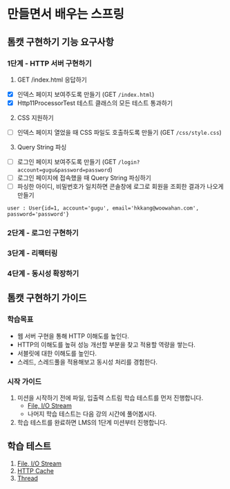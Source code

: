 # 만들면서 배우는 스프링

## 톰캣 구현하기 기능 요구사항

### 1단계 - HTTP 서버 구현하기

1. GET /index.html 응답하기

- [x] 인덱스 페이지 보여주도록 만들기 (GET `/index.html`)
- [x] Http11ProcessorTest 테스트 클래스의 모든 테스트 통과하기

2. CSS 지원하기

- [ ] 인덱스 페이지 열었을 때 CSS 파일도 호출하도록 만들기 (GET `/css/style.css`)

3. Query String 파싱

- [ ] 로그인 페이지 보여주도록 만들기 (GET `/login?account=gugu&password=password`)
- [ ] 로그인 페이지에 접속했을 때 Query String 파싱하기
- [ ] 파싱한 아이디, 비밀번호가 일치하면 콘솔창에 로그로 회원을 조회한 결과가 나오게 만들기

```
user : User{id=1, account='gugu', email='hkkang@woowahan.com', password='password'}
```

### 2단계 - 로그인 구현하기

### 3단계 - 리팩터링

### 4단계 - 동시성 확장하기

## 톰캣 구현하기 가이드

### 학습목표

- 웹 서버 구현을 통해 HTTP 이해도를 높인다.
- HTTP의 이해도를 높혀 성능 개선할 부분을 찾고 적용할 역량을 쌓는다.
- 서블릿에 대한 이해도를 높인다.
- 스레드, 스레드풀을 적용해보고 동시성 처리를 경험한다.

### 시작 가이드

1. 미션을 시작하기 전에 파일, 입출력 스트림 학습 테스트를 먼저 진행합니다.
    - [File, I/O Stream](study/src/test/java/study)
    - 나머지 학습 테스트는 다음 강의 시간에 풀어봅시다.
2. 학습 테스트를 완료하면 LMS의 1단계 미션부터 진행합니다.

## 학습 테스트

1. [File, I/O Stream](study/src/test/java/study)
2. [HTTP Cache](study/src/test/java/cache)
3. [Thread](study/src/test/java/thread)
